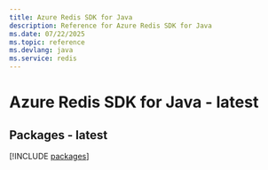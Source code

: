 ```yaml
---
title: Azure Redis SDK for Java
description: Reference for Azure Redis SDK for Java
ms.date: 07/22/2025
ms.topic: reference
ms.devlang: java
ms.service: redis
---
```

# Azure Redis SDK for Java - latest
## Packages - latest
[!INCLUDE [packages](redis-index.md)]